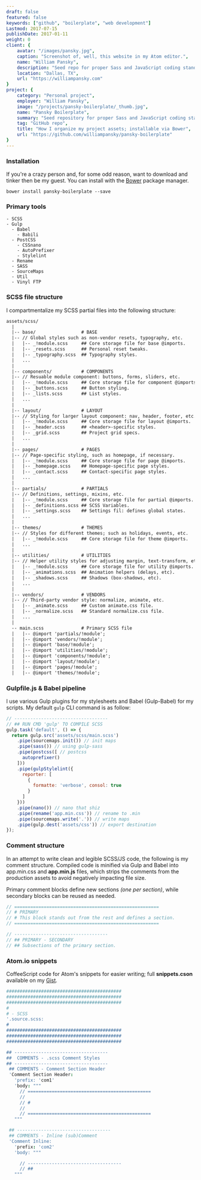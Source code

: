 ```yaml
---
draft: false
featured: false
keywords: ["github", "boilerplate", "web development"]
Lastmod: 2017-07-15
publishDate: 2017-01-11
weight: 0
client: {
    avatar: "/images/pansky.jpg",
    caption: "Screenshot of, well, this website in my Atom editor.",
    name: "William Pansky",
    description: "Seed repo for proper Sass and JavaScript coding standards, best practices, commenting, & file architecture.",
    location: "Dallas, TX",
    url: "https://williampansky.com"
}
project: {
    category: "Personal project",
    employer: "William Pansky",
    image: "/projects/pansky-boilerplate/_thumb.jpg",
    name: "Pansky Boilerplate",
    summary: "Seed repository for proper Sass and JavaScript coding standards, best practices, proper commenting, and file architecture.",
    tag: "GitHub repo",
    title: "How I organize my project assets; installable via Bower",
    url: "https://github.com/williampansky/pansky-boilerplate"
}
---
```


### Installation

If you're a crazy person and, for some odd reason, want to download and tinker then be my guest. You can install with the [Bower](http://bower.io/) package manager.

```command-line
bower install pansky-boilerplate --save
```

### Primary tools

```
- SCSS
- Gulp
  - Babel
    - Babili
  - PostCSS
    - CSSnano
    - AutoPrefixer
    - Stylelint
  - Rename
  - SASS
  - SourceMaps
  - Util
  - Vinyl FTP
```

### SCSS file structure

I compartmentalize my SCSS partial files into the following structure:

```txt
assets/scss/
  |
  |-- base/                 # BASE
  |-- // Global styles such as non-vendor resets, typography, etc.
  |   |-- _!module.scss     ## Core storage file for base @imports.
  |   |-- _resets.scss      ## Personal reset tweaks.
  |   |-- _typography.scss  ## Typography styles.
  |   ...
  |
  |-- components/           # COMPONENTS
  |-- // Resuable module component: buttons, forms, sliders, etc.
  |   |-- _!module.scss     ## Core storage file for component @imports.
  |   |-- _buttons.scss     ## Button styling.
  |   |-- _lists.scss       ## List styles.
  |   ...
  |
  |-- layout/               # LAYOUT
  |-- // Styling for larger layout component: nav, header, footer, etc.
  |   |-- _!module.scss     ## Core storage file for layout @imports.
  |   |-- _header.scss      ## <header>-specific styles.
  |   |-- _grid.scss        ## Project grid specs.
  |   ...
  |
  |-- pages/                # PAGES
  |-- // Page-specific styling, such as homepage, if necessary.
  |   |-- _!module.scss     ## Core storage file for page @imports.
  |   |-- _homepage.scss    ## Homepage-specific page styles.
  |   |-- _contact.scss     ## Contact-specific page styles.
  |   ...
  |
  |-- partials/             # PARTIALS
  |-- // Definitions, settings, mixins, etc.
  |   |-- _!module.scss     ## Core storage file for partial @imports.
  |   |-- _definitions.scss ## SCSS Variables.
  |   |-- _settings.scss    ## Settings fil: defines global states.
  |   ...
  |
  |-- themes/               # THEMES
  |-- // Styles for different themes; such as holidays, events, etc.
  |   |-- _!module.scss     ## Core storage file for theme @imports.
  |   ...
  |
  |-- utilities/            # UTILITIES
  |-- // Helper utility styles for adjusting margin, text-transform, etc.
  |   |-- _!module.scss     ## Core storage file for utility @imports.
  |   |-- _animations.scss  ## Animation helpers (delays, etc).
  |   |-- _shadows.scss     ## Shadows (box-shadows, etc).
  |   ...
  |
  |-- vendors/              # VENDORS
  |-- // Third-party vendor style: normalize, animate, etc.
  |   |-- _animate.scss     ## Custom animate.css file.
  |   |-- _normalize.scss   ## Standard normalize.css file.
  |   ...
  |
  -- main.scss              # Primary SCSS file
  |   |-- @import 'partials/!module';
  |   |-- @import 'vendors/!module';
  |   |-- @import 'base/!module';
  |   |-- @import 'utilities/!module';
  |   |-- @import 'components/!module';
  |   |-- @import 'layout/!module';
  |   |-- @import 'pages/!module';
  |   |-- @import 'themes/!module';
```

### Gulpfile.js & Babel pipeline

I use various Gulp plugins for my stylesheets and Babel (Gulp-Babel) for my scripts. My default `gulp` CLI command is as follow:

```js
// -----------------------------------
// ## RUN CMD 'gulp' TO COMPILE SCSS
gulp.task('default', () => {
  return gulp.src('assets/scss/main.scss')
    .pipe(sourcemaps.init()) // init maps
    .pipe(sass()) // using gulp-sass
    .pipe(postcss([ // postcss
      autoprefixer()
    ]))
    .pipe(gulpStylelint({
      reporter: [
        {
          formatte: 'verbose', consol: true
        }
      ]
    }))
    .pipe(nano()) // nano that shiz
    .pipe(rename('app.min.css')) // rename to .min
    .pipe(sourcemaps.write('.')) // write maps
    .pipe(gulp.dest('assets/css')) // export destination
});
```

### Comment structure

In an attempt to write clean and legible SCSS/JS code, the following is my comment structure. Compiled code is minified via Gulp and Babel into app.min.css and **app.min.js** files, which strips the comments from the production assets to avoid negatively impacting file size.

Primary comment blocks define new sections *(one per section)*, while secondary blocks can be reused as needed.

```scss
// ======================================================
// # PRIMARY
// # This block stands out from the rest and defines a section.
// ======================================================

// -----------------------------------
// ## PRIMARY - SECONDARY
// ## Subsections of the primary section.
```

### Atom.io snippets

CoffeeScript code for Atom's snippets for easier writing; full **snippets.cson** available on my [Gist](http://gist.github.com/williampansky/869225abbb4ee5278ef9c9ea7166d2f1).

```cson
###########################################
###########################################
###########################################
#
# - SCSS
'.source.scss:
#
###########################################
###########################################
###########################################

## -----------------------------------
##  COMMENTS - .scss Comment Styles
## -----------------------------------
 ## COMMENTS - Comment Section Header
 'Comment Section Header:
   'prefix: 'com1'
   'body: """
     // ==============================================
     //
     // #
     //
     // ==============================================
   """

 ## -----------------------------------
 ## COMMENTS - Inline (sub)Comment
 'Comment Inline:
   'prefix: 'com2'
   'body: """

     // -----------------------------------
     // ##
   """
```
